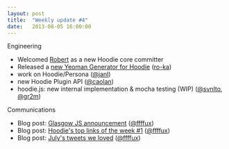 ```yaml
---
layout: post
title:  "Weekly update #4"
date:   2013-08-05 16:00:00
---
```


Engineering

* Welcomed [Robert](https://github.com/ro-ka) as a new Hoodie core committer
* Released a [new Yeoman Generator for Hoodie](https://npmjs.org/package/generator-hoodie) ([ro-ka](https://github.com/ro-ka))
* work on Hoodie/Persona ([@janl](https://github.com/janl))
* new Hoodie Plugin API ([@caolan](https://github.com/caolan))
* hoodie.js: new internal implementation & mocha testing (WIP) ([@svnlto](https://github.com/svnlto), [@gr2m](https://github.com/gr2m))

Communications

* Blog post: [Glasgow JS announcement](http://blog.hood.ie/2013/08/glasgow-js-on-august-6th-2013/)  ([@ffffux](https://github.com/ffffux))
* Blog post: [Hoodie's top links of the week #1](http://blog.hood.ie/2013/08/tgif-hoodies-top-links-of-the-week-1/)  ([@ffffux](https://github.com/ffffux))
* Blog post: [July's tweets we loved](http://blog.hood.ie/2013/08/talking-about-hoodie-tweets-we-loved-in-july-2013/)  ([@ffffux](https://github.com/ffffux))
